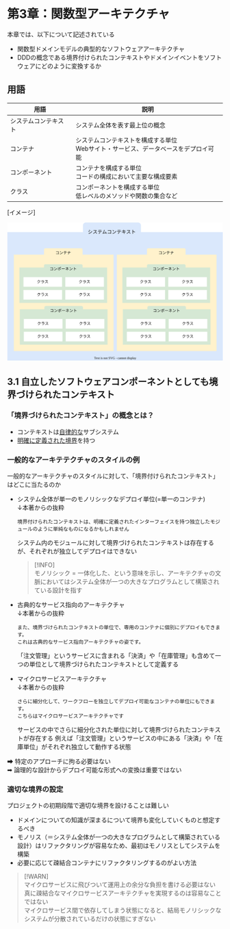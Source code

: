 # 第3章：関数型アーキテクチャ
本章では、以下について記述されている
* 関数型ドメインモデルの典型的なソフトウェアアーキテクチャ
* DDDの概念である境界付けられたコンテキストやドメインイベントをソフトウェアにどのように変換するか

## 用語

|用語|説明|
|---|---|
|システムコンテキスト|システム全体を表す最上位の概念|
|コンテナ|システムコンテキストを構成する単位<br>Webサイト・サービス、データベースをデプロイ可能|
|コンポーネント|コンテナを構成する単位<br>コードの構成において主要な構成要素|
|クラス|コンポーネントを構成する単位<br>低レベルのメソッドや関数の集合など|

[イメージ]

![](img\img1.dio.svg)

## 3.1 自立したソフトウェアコンポーネントとしても境界づけられたコンテキスト
### 「境界づけられたコンテキスト」の概念とは？
* コンテキストは<u>自律的な</u>サブシステム
* <u>明確に定義された境界</u>を持つ

### 一般的なアーキテテクチャのスタイルの例
一般的なアーキテクチャのスタイルに対して、「境界付けられたコンテキスト」はどこに当たるのか

* システム全体が単一のモノリシックなデプロイ単位(=単一のコンテナ)  
  ↓本著からの抜粋  
  ```
  境界付けられたコンテキストは、明確に定義されたインターフェイスを持つ独立したモジュールのように単純なものになるかもしれません  
  ```
  システム内のモジュールに対して境界づけられたコンテキストは存在するが、それぞれが独立してデプロイはできない
  
  > [!INFO]  
  > モノリシック = 一体化した、という意味を示し、アーキテクチャの文脈においてはシステム全体が一つの大きなプログラムとして構築されている設計を指す

* 古典的なサービス指向のアーキテクチャ  
  ↓本著からの抜粋
  ```
  また、境界づけられたコンテキストの単位で、専用のコンテナに個別にデプロイもできます。
  これは古典的なサービス指向アーキテクチャの姿です。
  ```
  「注文管理」というサービスに含まれる「決済」や「在庫管理」も含めて一つの単位として境界づけられたコンテキストとして定義する

* マイクロサービスアーキテクチャ  
  ↓本著からの抜粋
  ```
  さらに細分化して、ワークフローを独立してデプロイ可能なコンテナの単位にもできます。
  こちらはマイクロサービスアーキテクチャです
  ```
  サービスの中でさらに細分化された単位に対して境界づけられたコンテキストが存在する
  例えば「注文管理」というサービスの中にある「決済」や「在庫単位」がそれぞれ独立して動作する状態
  
➡ 特定のアプローチに拘る必要はない  
➡ 論理的な設計からデプロイ可能な形式への変換は重要ではない

### 適切な境界の設定
プロジェクトの初期段階で適切な境界を設けることは難しい  
* ドメインについての知識が深まるについて境界も変化していくものと想定するべき  
* モノリス（＝システム全体が一つの大きなプログラムとして構築されている設計）はリファクタリングが容易なため、最初はモノリスとしてシステムを構築
* 必要に応じて疎結合コンテナにリファクタリングするのがよい方法

> [!WARN]  
> マイクロサービスに飛びついて運用上の余分な負担を書ける必要はない  
> 真に疎結合なマイクロサービスアーキテクチャを実現するのは容易なことではない  
> マイクロサービス間で依存してしまう状態になると、結局モノリシックなシステムが分散されているだけの状態にすぎない